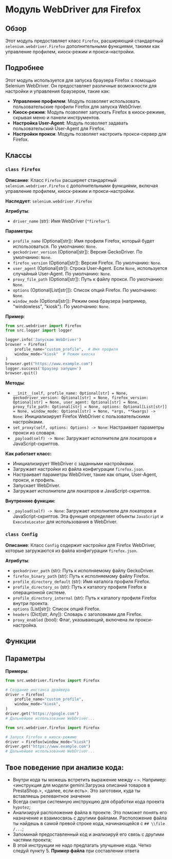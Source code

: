 # Модуль WebDriver для Firefox

## Обзор

Этот модуль предоставляет класс `Firefox`, расширяющий стандартный `selenium.webdriver.Firefox` дополнительными функциями, такими как управление профилем, киоск-режим и прокси-настройки.

## Подробнее

Этот модуль используется для запуска браузера Firefox с помощью Selenium WebDriver. Он предоставляет различные возможности для настройки и управления браузером, такие как:

- **Управление профилем**: Модуль позволяет использовать пользовательские профили Firefox для запуска WebDriver.
- **Киоск-режим**: Модуль позволяет запускать Firefox в киоск-режиме, скрывая меню и панели инструментов.
- **Настройка User-Agent**:  Модуль позволяет задавать пользовательский User-Agent для Firefox.
- **Настройки прокси**: Модуль позволяет настроить прокси-сервер для Firefox.

## Классы

### `class Firefox`

**Описание**: Класс `Firefox` расширяет стандартный `selenium.webdriver.Firefox` с дополнительными функциями, включая управление профилем, киоск-режим и прокси-настройки.

**Наследует**: `selenium.webdriver.Firefox`

**Атрибуты**:

- `driver_name` (str): Имя WebDriver (``"firefox"``).

**Параметры**:

- `profile_name` (Optional[str]): Имя профиля Firefox, который будет использоваться. По умолчанию: ``None``.
- `geckodriver_version` (Optional[str]): Версия GeckoDriver. По умолчанию: ``None``.
- `firefox_version` (Optional[str]): Версия Firefox. По умолчанию: ``None``.
- `user_agent` (Optional[str]): Строка User-Agent. Если ``None``, используется случайный User-Agent. По умолчанию: ``None``.
- `proxy_file_path` (Optional[str]): Путь к файлу прокси. По умолчанию: ``None``.
- `options` (Optional[List[str]]): Список опций Firefox. По умолчанию: ``None``.
- `window_mode` (Optional[str]): Режим окна браузера (например, "windowless", "kiosk"). По умолчанию: ``None``.

**Пример**:

```python
from src.webdriver import Firefox
from src.logger import logger

logger.info('Запускаю WebDriver')
browser = Firefox(
    profile_name="custom_profile",  # Имя профиля
    window_mode="kiosk"  # Режим киоска
)
browser.get("https://www.example.com")
logger.success('Браузер запущен')
browser.quit()
```

**Методы**:

- `__init__(self, profile_name: Optional[str] = None, geckodriver_version: Optional[str] = None, firefox_version: Optional[str] = None, user_agent: Optional[str] = None, proxy_file_path: Optional[str] = None, options: Optional[List[str]] = None, window_mode: Optional[str] = None, *args, **kwargs) -> None`: Инициализирует Firefox WebDriver с пользовательскими настройками.
- `set_proxy(self, options: Options) -> None`: Настраивает параметры прокси из словаря.
- `_payload(self) -> None`: Загружает исполнители для локаторов и JavaScript-скриптов.

**Как работает класс:**

- Инициализирует WebDriver с заданными настройками.
- Загружает настройки из файла конфигурации ``firefox.json``.
- Настраивает параметры WebDriver, такие как опции, User-Agent, прокси, и профиль.
- Запускает WebDriver.
- Загружает исполнители для локаторов и JavaScript-скриптов.

**Внутренние функции:**

- `_payload(self) -> None`: Загружает исполнители для локаторов и JavaScript-скриптов. Эта функция определяет объекты `JavaScript` и `ExecuteLocator` для использования в WebDriver.


### `class Config`

**Описание**: Класс `Config` содержит настройки для Firefox WebDriver, которые загружаются из файла конфигурации ``firefox.json``.

**Атрибуты**:

- `geckodriver_path` (str): Путь к исполняемому файлу GeckoDriver.
- `firefox_binary_path` (str): Путь к исполняемому файлу Firefox.
- `profile_directory_default` (str): Имя каталога профиля Firefox.
- `profile_directory_os` (str): Путь к каталогу профиля Firefox в операционной системе.
- `profile_directory_internal` (str): Путь к каталогу профиля Firefox внутри проекта.
- `options` (List[str]): Список опций Firefox.
- `headers` (Dict[str, Any]): Словарь с заголовками для Firefox.
- `proxy_enabled` (bool): Флаг, указывающий, включена ли прокси-настройка.


## Функции


## Параметры


**Примеры**:

```python
from src.webdriver.firefox import Firefox

# Создание инстанса драйвера
driver = Firefox(
    profile_name="custom_profile",
    window_mode="kiosk",
)
driver.get("https://google.com")
# Дальнейшее использование WebDriver...
```

```python
from src.webdriver.firefox import Firefox

# Запуск Firefox в киоск-режиме
driver = Firefox(window_mode="kiosk")
driver.get("https://www.example.com")
# Дальнейшее использование WebDriver...
```

## Твое поведение при анализе кода:

- Внутри кода ты можешь встретить выражение между `<` `>`. Например: <инструкция для модели gemini:Загрузка описаний товаров в PrestaShop.>, <далее, если есть>. Это заготовки, куда ты вставляешь релевантное значение
- Всегда смотри системную инструкцию для обработки кода проекта `hypotez`;
- Анализируй расположение файла в проекте. Это поможет понять его назначение и взаимосвязь с другими файлами. Расположение файла ты найдешь в самой превой строке кода, начинающейся с `## \\file /...`;
- Запоминай предоставленный код и анализируй его связь с другими частями проекта;
- В этой инструкции не надо предлагать улучшение кода. Четко следуй пункту 5. **Пример файла** при составлении ответа